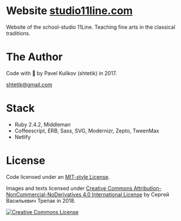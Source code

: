# Website [studio11line.com](https://studio11line.com)
Website of the school-studio 11Line. Teaching fine arts in the classical traditions.

# The Author
Code with 🍺 by Pavel Kulikov (shtetik) in 2017.

<shtetik@gmail.com>

# Stack
* Ruby 2.4.2, Middleman
* Coffeescript, ERB, Sass,  SVG, Modernizr, Zepto, TweenMax
* Netlify

# License
Code licensed under an [MIT-style License](https://github.com/shtetik/11line/blob/master/LICENSE).

Images and texts licensed under [Creative Commons Attribution-NonCommercial-NoDerivatives 4.0 International License](https://creativecommons.org/licenses/by-nc-nd/4.0/) by Сергей Васильевич Трепак in 2018.

<a rel="license" href="http://creativecommons.org/licenses/by-nc-nd/4.0/"><img alt="Creative Commons License" style="border-width:0" src="https://i.creativecommons.org/l/by-nc-nd/4.0/88x31.png"/></a>
